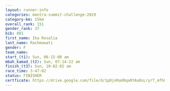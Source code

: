 ```yaml
---
layout: runner-info 
categories: mantra-summit-challenge-2019 
category-km: 15km 
overall_rank: 151
gender_rank: 37
bib: 801
first_name: Ika Rosalia
last_name: Rachmawati
gender: F
team_name: 
start_(t1): Sun, 06-15-00 am
mbah_kamad_(t2): Sun, 07-14-22 am
finish_(t3): Sun, 10-02-02 am
race_time: 3-47-02
status: FINISHER
certficate: https-//drive.google.com/file/d/1pOjnRaURqa0YAa0sLryrT_mfhQdx9Dgp/view?usp=sharing
---
```

